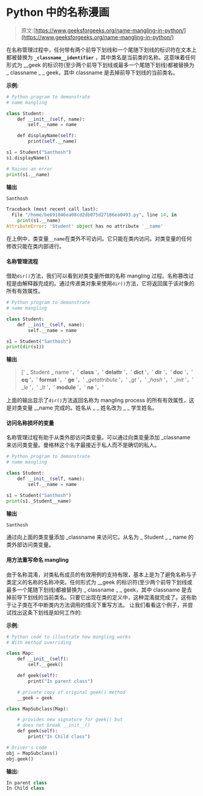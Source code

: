 # Python 中的名称漫画

> 原文:[https://www.geeksforgeeks.org/name-mangling-in-python/](https://www.geeksforgeeks.org/name-mangling-in-python/)

在名称管理过程中，任何带有两个前导下划线和一个尾随下划线的标识符在文本上都被替换为 **`_classname__identifier`** ，其中类名是当前类的名称。这意味着任何形式为 __geek 的标识符(至少两个前导下划线或最多一个尾随下划线)都被替换为 _ classname _ _ geek，其中 classname 是去掉前导下划线的当前类名。

**示例:**

```py
# Python program to demonstrate
# name mangling

class Student:
    def __init__(self, name):
        self.__name = name

    def displayName(self):
        print(self.__name)

s1 = Student("Santhosh")
s1.displayName()

# Raises an error
print(s1.__name)
```

**输出**

```py
Santhosh

```

```py
Traceback (most recent call last):
  File "/home/be691046ea08cd2db075d27186ea0493.py", line 14, in 
    print(s1.__name)
AttributeError: 'Student' object has no attribute '__name'

```

在上例中，类变量`__name`在类外不可访问。它只能在类内访问。对类变量的任何修改只能在类内部进行。

#### 名称管理流程

借助`dir()`方法，我们可以看到对类变量所做的名称 mangling 过程。名称篡改过程是由解释器完成的。通过传递类对象来使用`dir()`方法，它将返回属于该对象的所有有效属性。

```py
# Python program to demonstrate
# name mangling

class Student:
    def __init__(self, name):
        self.__name = name

s1 = Student("Santhosh")
print(dir(s1))
```

**输出**

> [' _ Student _ name '，' __class__ '，' __delattr__ '，' __dict__ '，' __dir__ '，' __doc__ '，' __eq__ '，' __format__ '，' __ge__ '，' __getattribute_ '，' __gt_ '，' __hash_ '，' __init_ '，' __le_ '，' __lt_ '，' __module__ '，' __ne__ '，'

上面的输出显示了`dir()`方法返回名称为 mangling process 的所有有效属性，这是对类变量 __name 完成的。姓名从 _ _ 姓名改为 _ _ 学生姓名。

#### 访问名称损坏的变量

名称管理过程有助于从类外部访问类变量。可以通过向类变量添加 _classname 来访问类变量。曼格林这个名字最接近于私人而不是确切的私人。

```py
# Python program to demonstrate
# name mangling

class Student:
    def __init__(self, name):
        self.__name = name

s1 = Student("Santhosh")
print(s1._Student__name)
```

**输出**

```py
Santhosh
```

通过向上面的类变量添加 _classname 来访问它。从名为 _ Student _ _ name 的类外部访问类变量。

#### 用方法重写命名 mangling

由于名称混淆，对类私有成员的有效用例的支持有限，基本上是为了避免名称与子类定义的名称的名称冲突。任何形式为 __geek 的标识符(至少两个前导下划线或最多一个尾随下划线)都被替换为 _ classname _ _ geek，其中 classname 是去掉前导下划线的当前类名。只要它出现在类的定义中，这种混淆就完成了。这有助于让子类在不中断类内方法调用的情况下重写方法。
让我们看看这个例子，并尝试找出这条下划线是如何工作的:

**示例:**

```py
# Python code to illustrate how mangling works 
# With method overriding

class Map: 
    def __init__(self): 
        self.__geek() 

    def geek(self): 
        print("In parent class") 

    # private copy of original geek() method 
    __geek = geek    

class MapSubclass(Map): 

    # provides new signature for geek() but 
    # does not break __init__() 
    def geek(self):         
        print("In Child class")

# Driver's code
obj = MapSubclass()
obj.geek()
```

**输出:**

```py
In parent class
In Child class

```
